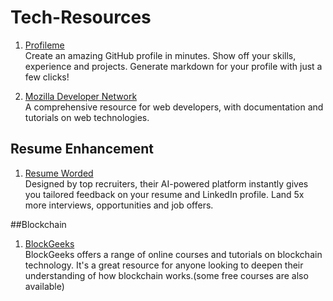 # Tech-Resources

1) [Profileme](https://www.profileme.dev/) <br>
Create an amazing GitHub profile in minutes. Show off your skills, experience and projects. Generate markdown for your profile with just a few clicks!

2) [Mozilla Developer Network](https://developer.mozilla.org/en-US/) <br>
A comprehensive resource for web developers, with documentation and tutorials on web technologies.

## Resume Enhancement
1) [Resume Worded](https://resumeworded.com/index.php) <br>
Designed by top recruiters, their AI-powered platform instantly gives you tailored feedback on your resume and LinkedIn profile.
Land 5x more interviews, opportunities and job offers.

##Blockchain
1) [BlockGeeks](https://blockgeeks.com/) <br>
BlockGeeks offers a range of online courses and tutorials on blockchain technology. It's a great resource for anyone looking to deepen their understanding of how blockchain works.(some free courses are also available)
